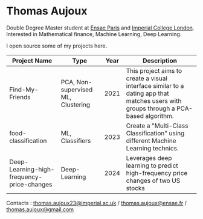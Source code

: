 # Thomas Aujoux

Double Degree Master student at [Ensae Paris](https://www.ensae.fr/en/) and [Imperial College London](https://www.imperial.ac.uk/study/courses/postgraduate-taught/mathematics-finance/). Interested in Mathematical finance, Machine Learning, Deep Learning. 

I open source some of my projects here. 

| Project Name | Type      | Year | Description                                  |
|--------------|-----------|------|----------------------------------------------|
| Find-My-Friends     | PCA, Non-supervised ML, Clustering   | 2021 | This project aims to create a visual interface similar to a dating app that matches users with groups through a PCA-based algorithm.       |
| food-classification       | ML, Classifiers   | 2023 | Create a "Multi-Class Classification" using different Machine Learning technics. |
| Deep-Learning-high-frequency-price-changes      | Deep-Learning | 2024 | Leverages deep learning to predict high-frequency price changes of two US stocks |

Contacts : thomas.aujoux23@imperial.ac.uk
/ thomas.aujoux@ensae.fr
/ thomas.aujoux@gmail.com
